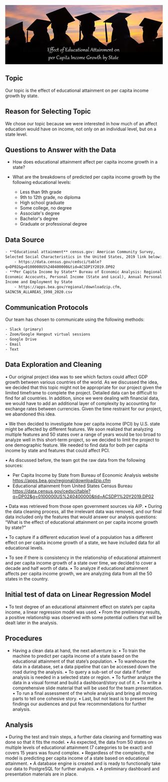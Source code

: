 ![Per Capita Income Growth](Resources/Educ_Attnmt.jpg)

## Topic
Our topic is the effect of educational attainment on per capita income growth by state.

## Reason for Selecting Topic
We chose our topic because we were interested in how much of an affect education would have on income, not only on an individual level, but on a state level.

## Questions to Answer with the Data

- How does educational attainment affect per capita income growth in a state?
- What are the breakdowns of predicted per capita income growth by the following educational levels:

	- Less than 9th grade
	- 9th to 12th grade, no diploma
	- High school graduate
	- Some college, no degree
	- Associate's degree
	- Bachelor's degree
	- Graduate or professional degree

## Data Source

	- **Educational attainment** census.gov: American Community Survey, Selected Social Characteristics in the United States, 2019 link below: 
		- https://data.census.gov/cedsci/table?q=DP02&g=0100000US%240400000&tid=ACSDP1Y2019.DP02
	- **Per Capita Income by State** Bureau of Economic Analysis: Regional Economic Accocunts, Personal Income (State and Local), Annual Personal Income and Employment by State
		- https://apps.bea.gov/regional/downloadzip.cfm, SAINC5N_ALLAREAS_1998_2020.csv

## Communication Protocols

Our team has chosen to communicate using the following methods:

	- Slack (primary)
	- Zoom/Google Hangout virtual sessions
	- Google Drive
	- Email
	- Text 

## Data Exploration and Cleaning
•	Our original project idea was to see which factors could affect GDP growth between various countries of the world. As we discussed the idea, we decided that this topic might not be appropriate for our project given the limited timeframe to complete the project. Detailed data can be difficult to find for all countries. In addition, since we were dealing with financial data, we would have to add an additional layer of complexity by accounting for exchange rates between currencies. Given the time restraint for our project, we abandoned this idea.

•	We then decided to investigate how per capita income (PCI) by U.S. state might be affected by different features. We soon realized that analyzing multiple features and 50 states over a range of years would be too broad to analyze well in this short-term project, so we decided to limit the project to one demographic feature. We needed to find data for both per capita income by state and features that could affect PCI.

•	As discussed before, the team got the raw data from the following sources:

-	Per Capita Income by State from Bureau of Economic Analysis website https://apps.bea.gov/regional/downloadzip.cfm 
-	Educational attainment from United States Census Bureau
https://data.census.gov/cedsci/table?q=DP02&g=0100000US%240400000&tid=ACSDP1%20Y2019.DP02 

•	Data was retrieved from those open government sources via AIP.
•	During the data cleaning process, all the irrelevant data was removed, and our final data included only the features that would answer our analysis questions: “What is the effect of educational attainment on per capita income growth by state?” 

•	To capture if a different education level of a population has a different effect on per capita income growth of a state, we have included data for all educational levels. 


•	To see if there is consistency in the relationship of educational attainment and per capita income growth of a state over time, we decided to cover a decade and half worth of data.
•	To analyze if educational attainment affects per capita income growth, we are analyzing data from all the 50 states in the country. 

## Initial test of data on Linear Regression Model

•	To test degree of an educational attainment effect on state’s per capita income, a linear regression model was used.
•	From the preliminary results, a positive relationship was observed with some potential outliers that will be dealt later in the analysis.


## Procedures
- Having a clean data at hand, the next adventure is:
•	To train the machine to predict per capita income of a state based on the educational attainment of that state’s population.
•	To warehouse the data in a database, set a data pipeline that can be accessed down the road during the analysis.
•	To query a sub-set of our data if further analysis is needed in a selected state or region.
•	To further analyze the data in a visual format and build a dashboard/story out of it.
•	To write a comprehensive slide material that will be used for the team presentation.
•	To run a final assessment of the whole analysis and bring all moving parts to tell one cohesive story.
•	Last, but not least is to present the findings our audiences and put few recommendations for further analysis.

## Analysis

•	During the test and train steps, a further data cleaning and formatting was done so that it fits the model.
•	As expected, the data from 50 states on multiple levels of educational attainment (7 categories to be exact) and covers 15 years was found complex.
•	Regardless of the complexity, the model is predicting per capita income of a state based on educational attainment.
•	A database engine is created and is ready to functionally take our data to PostgreSQL for further analysis.
•	A preliminary dashboard and presentation materials are in place. 






